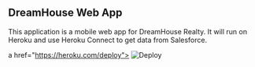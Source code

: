 DreamHouse Web App
------------------

This application is a mobile web app for DreamHouse Realty. It will run on Heroku and use Heroku Connect to get data from Salesforce.

a href="https://heroku.com/deploy">
  <img src="https://www.herokucdn.com/deploy/button.svg" alt="Deploy">
</a>
